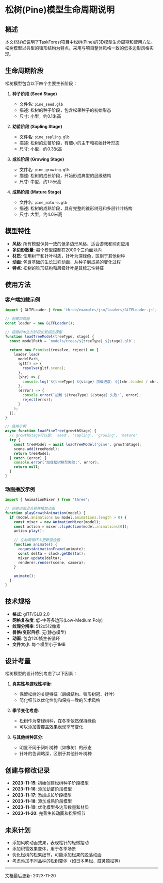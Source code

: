 # 松树(Pine)模型生命周期说明

## 概述

本文档详细说明了TaskForest项目中松树(Pine)的3D模型生命周期和使用方法。松树模型以典型的锥形结构为特点，采用与项目整体风格一致的低多边形风格实现。

## 生命周期阶段

松树模型包含以下四个主要生长阶段：

1. **种子阶段 (Seed Stage)**
   - 文件名: `pine_seed.glb`
   - 描述: 松树的种子阶段，包含松果种子的初始形态
   - 尺寸: 小型，约0.1米高

2. **幼苗阶段 (Sapling Stage)**
   - 文件名: `pine_sapling.glb`
   - 描述: 松树的幼苗阶段，有细小的主干和初始针叶形态
   - 尺寸: 小型，约0.3米高

3. **成长阶段 (Growing Stage)**
   - 文件名: `pine_growing.glb`
   - 描述: 松树的成长阶段，开始形成典型的层级结构
   - 尺寸: 中型，约1.5米高

4. **成熟阶段 (Mature Stage)**
   - 文件名: `pine_mature.glb`
   - 描述: 松树的成熟阶段，具有完整的锥形树冠和多层针叶结构
   - 尺寸: 大型，约4.0米高

## 模型特性

- **风格**: 所有模型保持一致的低多边形风格，适合游戏和网页应用
- **多边形数量**: 每个模型控制在2000个三角面以内
- **材质**: 使用树干和针叶材质，针叶为深绿色，区别于其他树种
- **动画**: 包含基础的生长过程动画，从种子到成熟的变化过程
- **特点**: 松树的锥形结构和层级针叶是其标志性特征

## 使用方法

### 客户端加载示例

```javascript
import { GLTFLoader } from 'three/examples/jsm/loaders/GLTFLoader.js';

// 创建加载器
const loader = new GLTFLoader();

// 根据树木生长阶段加载相应模型
function loadTreeModel(treeType, stage) {
  const modelPath = `models/trees/${treeType}_${stage}.glb`;
  
  return new Promise((resolve, reject) => {
    loader.load(
      modelPath,
      (gltf) => {
        resolve(gltf.scene);
      },
      (xhr) => {
        console.log(`${treeType} ${stage} 加载进度: ${(xhr.loaded / xhr.total) * 100}%`);
      },
      (error) => {
        console.error(`加载 ${treeType} ${stage} 失败:`, error);
        reject(error);
      }
    );
  });
}

// 使用示例
async function loadPineTree(growthStage) {
  // growthStage可以是: 'seed', 'sapling', 'growing', 'mature'
  try {
    const treeModel = await loadTreeModel('pine', growthStage);
    scene.add(treeModel);
    return treeModel;
  } catch (error) {
    console.error('加载松树模型失败:', error);
    return null;
  }
}
```

### 动画播放示例

```javascript
import { AnimationMixer } from 'three';

// 创建动画混合器并播放动画
function playGrowthAnimation(model) {
  if (model.animations && model.animations.length > 0) {
    const mixer = new AnimationMixer(model);
    const action = mixer.clipAction(model.animations[0]);
    action.play();
    
    // 在动画循环中更新混合器
    function animate() {
      requestAnimationFrame(animate);
      const delta = clock.getDelta();
      mixer.update(delta);
      renderer.render(scene, camera);
    }
    
    animate();
  }
}
```

## 技术规格

- **格式**: glTF/GLB 2.0
- **网格复杂度**: 低-中等多边形(Low-Medium Poly)
- **纹理分辨率**: 512x512像素
- **骨骼/变形目标**: 无(静态模型)
- **动画**: 包含120帧生长循环
- **文件大小**: 每个模型小于1MB

## 设计考量

松树模型的设计特别考虑了以下因素：

1. **真实性与游戏性平衡**:
   - 保留松树的关键特征（层级结构、锥形树冠、针叶）
   - 简化细节以优化性能和保持一致的艺术风格

2. **季节变化考虑**:
   - 松树作为常绿树种，在冬季依然保持绿色
   - 可以添加雪覆盖效果表现季节变化

3. **与其他树种区分**:
   - 明显不同于阔叶树种（如橡树）的形态
   - 针叶的色调略深，区别于其他针叶树种

## 创建与修改记录

- **2023-11-15**: 初始创建松树种子阶段模型
- **2023-11-16**: 添加幼苗阶段模型
- **2023-11-17**: 添加成长阶段模型
- **2023-11-18**: 添加成熟阶段模型
- **2023-11-19**: 优化模型多边形数量和材质
- **2023-11-20**: 完善生长动画和松果细节

## 未来计划

- 添加风吹动画效果，表现松针的轻微摆动
- 添加积雪效果变体，用于冬季场景
- 优化松树的松果细节，可能添加松果的脱落动画
- 考虑添加不同品种的松树变体（如日本黑松、威灵顿松等）

---

文档最后更新: 2023-11-20 